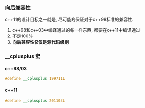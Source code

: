 ### 向后兼容性

c++11的设计目标之一就是, 尽可能的保证对于c++98标准的兼容性.
1. c++98和c++03中编译通过的每一样东西, 都要在c++11中编译通过
2. 不是100%
3. **向后兼容性仅仅是源代码级别**


### __cplusplus 宏

#### c++98/03
```cxx
#define __cplusplus 199711L
```

#### c++11
```cxx
#define __cplusplus 201103L
```

